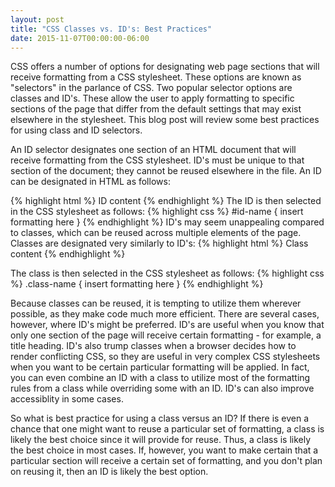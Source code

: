 ```yaml
---
layout: post
title: "CSS Classes vs. ID's: Best Practices"
date: 2015-11-07T00:00:00-06:00
---
```

CSS offers a number of options for designating web page sections that will receive formatting from a CSS stylesheet. These options are known as "selectors" in the parlance of CSS. Two popular selector options are classes and ID's. These allow the user to apply formatting to specific sections of the page that differ from the default settings that may exist elsewhere in the stylesheet. This blog post will review some best practices for using class and ID selectors.

An ID selector designates one section of an HTML document that will receive formatting from the CSS stylesheet. ID's must be unique to that section of the document; they cannot be reused elsewhere in the file. An ID can be designated in HTML as follows:

{% highlight html %}
<span id="id-name"> ID content </span>
{% endhighlight %}
The ID is then selected in the CSS stylesheet as follows:
{% highlight css %}
#id-name {
insert formatting here
}
{% endhighlight %}
ID's may seem unappealing compared to classes, which can be reused across multiple elements of the page. Classes are designated very similarly to ID's:
{% highlight html %}
<span class="class-name"> Class content </span>
{% endhighlight %}

The class is then selected in the CSS stylesheet as follows:
{% highlight css %}
.class-name {
insert formatting here
}
{% endhighlight %}

Because classes can be reused, it is tempting to utilize them wherever possible, as they make code much more efficient. There are several cases, however, where ID's might be preferred. ID's are useful when you know that only one section of the page will receive certain formatting - for example, a title heading. ID's also trump classes when a browser decides how to render conflicting CSS, so they are useful in very complex CSS stylesheets when you want to be certain particular formatting will be applied. In fact, you can even combine an ID with a class to utilize most of the formatting rules from a class while overriding some with an ID. ID's can also improve accessiblity in some cases.

So what is best practice for using a class versus an ID? If there is even a chance that one might want to reuse a particular set of formatting, a class is likely the best choice since it will provide for reuse. Thus, a class is likely the best choice in most cases. If, however, you want to make certain that a particular section will receive a certain set of formatting, and you don't plan on reusing it, then an ID is likely the best option.
 